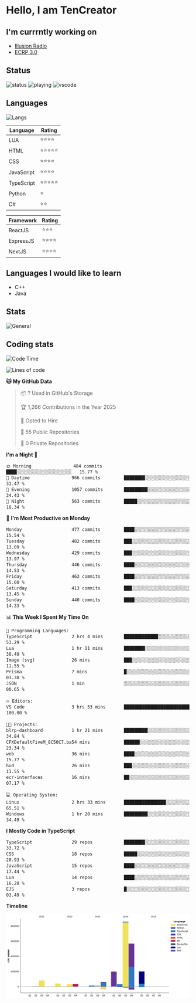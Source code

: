 # Hello, I am TenCreator

## I'm currrntly working on
- [Illusion Radio](https://illusionradio.co.uk/)
- [ECRP 3.0](http://github.com/Emerald-Coast-Roleplay/)

## Status
![status](https://api.statusbadges.me/badge/status/518334475038359555?simple=true&style=for-the-badge)
![playing](https://api.statusbadges.me/badge/playing/518334475038359555?style=for-the-badge)
![vscode](https://api.statusbadges.me/badge/vscode/518334475038359555?style=for-the-badge)

## Languages
![Langs](https://github-readme-stats.vercel.app/api/top-langs/?username=tencreator&layout=compact&theme=radical)


|Language|Rating|
|--------|------|
|LUA|⭐️⭐️⭐️⭐️|
|HTML|⭐️⭐️⭐️⭐️⭐️|
|CSS|⭐️⭐️⭐️⭐️|
|JavaScript|⭐️⭐️⭐️⭐️|
|TypeScript|⭐️⭐️⭐️⭐️⭐️|
|Python|⭐️|
|C#|⭐️⭐️ |

|Framework|Rating|
|--------|------|
|ReactJS|⭐️⭐️⭐|
|ExpressJS|⭐️⭐️⭐️⭐️|
|NextJS|⭐️⭐️⭐⭐️|

## Languages I would like to learn
- C++
- Java

## Stats
![General](https://github-readme-stats.vercel.app/api?username=tencreator&show_icons=true&theme=radical)

## Coding stats

<!--START_SECTION:waka-->
![Code Time](http://img.shields.io/badge/Code%20Time-498%20hrs%2040%20mins-blue)

![Lines of code](https://img.shields.io/badge/From%20Hello%20World%20I%27ve%20Written-2.1%20million%20lines%20of%20code-blue)

**🐱 My GitHub Data** 

> 📦 ? Used in GitHub's Storage 
 > 
> 🏆 1,266 Contributions in the Year 2025
 > 
> 💼 Opted to Hire
 > 
> 📜 55 Public Repositories 
 > 
> 🔑 0 Private Repositories 
 > 
**I'm a Night 🦉** 

```text
🌞 Morning                484 commits         ████░░░░░░░░░░░░░░░░░░░░░   15.77 % 
🌆 Daytime                966 commits         ████████░░░░░░░░░░░░░░░░░   31.47 % 
🌃 Evening                1057 commits        █████████░░░░░░░░░░░░░░░░   34.43 % 
🌙 Night                  563 commits         █████░░░░░░░░░░░░░░░░░░░░   18.34 % 
```
📅 **I'm Most Productive on Monday** 

```text
Monday                   477 commits         ████░░░░░░░░░░░░░░░░░░░░░   15.54 % 
Tuesday                  402 commits         ███░░░░░░░░░░░░░░░░░░░░░░   13.09 % 
Wednesday                429 commits         ███░░░░░░░░░░░░░░░░░░░░░░   13.97 % 
Thursday                 446 commits         ████░░░░░░░░░░░░░░░░░░░░░   14.53 % 
Friday                   463 commits         ████░░░░░░░░░░░░░░░░░░░░░   15.08 % 
Saturday                 413 commits         ███░░░░░░░░░░░░░░░░░░░░░░   13.45 % 
Sunday                   440 commits         ████░░░░░░░░░░░░░░░░░░░░░   14.33 % 
```


📊 **This Week I Spent My Time On** 

```text
💬 Programming Languages: 
TypeScript               2 hrs 4 mins        █████████████░░░░░░░░░░░░   53.29 % 
Lua                      1 hr 11 mins        ████████░░░░░░░░░░░░░░░░░   30.49 % 
Image (svg)              26 mins             ███░░░░░░░░░░░░░░░░░░░░░░   11.55 % 
Prisma                   7 mins              █░░░░░░░░░░░░░░░░░░░░░░░░   03.38 % 
JSON                     1 min               ░░░░░░░░░░░░░░░░░░░░░░░░░   00.65 % 

🔥 Editors: 
VS Code                  3 hrs 53 mins       █████████████████████████   100.00 % 

🐱‍💻 Projects: 
blrp-dashboard           1 hr 21 mins        █████████░░░░░░░░░░░░░░░░   34.84 % 
CFXDefaultFiveM_8C50C7.ba54 mins             ██████░░░░░░░░░░░░░░░░░░░   23.34 % 
web                      36 mins             ████░░░░░░░░░░░░░░░░░░░░░   15.77 % 
hud                      26 mins             ███░░░░░░░░░░░░░░░░░░░░░░   11.55 % 
ecr-interfaces           16 mins             ██░░░░░░░░░░░░░░░░░░░░░░░   07.17 % 

💻 Operating System: 
Linux                    2 hrs 33 mins       ████████████████░░░░░░░░░   65.51 % 
Windows                  1 hr 20 mins        █████████░░░░░░░░░░░░░░░░   34.49 % 
```

**I Mostly Code in TypeScript** 

```text
TypeScript               29 repos            ████████░░░░░░░░░░░░░░░░░   33.72 % 
CSS                      18 repos            █████░░░░░░░░░░░░░░░░░░░░   20.93 % 
JavaScript               15 repos            ████░░░░░░░░░░░░░░░░░░░░░   17.44 % 
Lua                      14 repos            ████░░░░░░░░░░░░░░░░░░░░░   16.28 % 
EJS                      3 repos             █░░░░░░░░░░░░░░░░░░░░░░░░   03.49 % 
```



**Timeline**

![Lines of Code chart](https://raw.githubusercontent.com/tencreator/tencreator/main/assets/bar_graph.png)


<!--END_SECTION:waka-->
